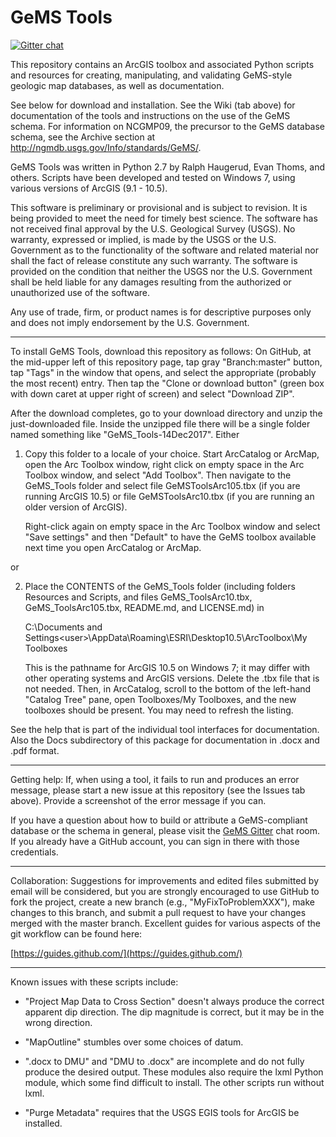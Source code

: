 # GeMS Tools

[![Gitter chat](https://badges.gitter.im/gitterHQ/gitter.png)](https://gitter.im/gems-schema/community)


This repository contains an ArcGIS toolbox and associated Python scripts and resources for creating, manipulating, and validating GeMS-style geologic map databases, as well as documentation.  

See below for download and installation. See the Wiki (tab above) for documentation of the tools and instructions on the use of the GeMS schema. For information on NCGMP09, the precursor to the GeMS database schema, see the Archive section at http://ngmdb.usgs.gov/Info/standards/GeMS/.

GeMS Tools was written in Python 2.7 by Ralph Haugerud, Evan Thoms, and others. Scripts have been developed and tested on Windows 7, using various versions of ArcGIS (9.1 - 10.5). 

This software is preliminary or provisional and is subject to revision. It is being provided to meet the need for timely best science. The software has not received final approval by the U.S. Geological Survey (USGS). No warranty, expressed or implied, is made by the USGS or the U.S. Government as to the functionality of the software and related material nor shall the fact of release constitute any such warranty. The software is provided on the condition that neither the USGS nor the U.S. Government shall be held liable for any damages resulting from the authorized or unauthorized use of the software.

Any use of trade, firm, or product names is for descriptive purposes only and does not imply endorsement by the U.S. Government.

-----------------------------------------------------------------

To install GeMS Tools, download this repository as follows: On GitHub, at the mid-upper left of this repository page, tap gray "Branch:master" button, tap "Tags" in the window that opens, and select the appropriate (probably the most recent) entry.  Then tap the "Clone or download button" (green box with down caret at upper right of screen) and select "Download ZIP". 

After the download completes, go to your download directory and unzip the just-downloaded file. Inside the unzipped file there will be a single folder named something like "GeMS_Tools-14Dec2017". Either 

1. Copy this folder to a locale of your choice. Start ArcCatalog or ArcMap, open the Arc Toolbox window, right click on empty space in the Arc Toolbox window, and select "Add Toolbox".  Then navigate to the GeMS_Tools folder and select file GeMSToolsArc105.tbx (if you are running ArcGIS 10.5) or file GeMSToolsArc10.tbx (if you are running an older version of ArcGIS).

    Right-click again on empty space in the Arc Toolbox window and select "Save settings" and then "Default" to have the GeMS toolbox available next time you open ArcCatalog or ArcMap.

or 

2. Place the CONTENTS of the GeMS_Tools folder (including folders Resources and Scripts, and files GeMS_ToolsArc10.tbx, GeMS_ToolsArc105.tbx, README.md, and LICENSE.md) in

    C:\Documents and Settings\<user>\AppData\Roaming\ESRI\Desktop10.5\ArcToolbox\My Toolboxes

    This is the pathname for ArcGIS 10.5 on Windows 7; it may differ with other operating systems and ArcGIS versions. Delete the .tbx file that is not needed. Then, in ArcCatalog, scroll to the bottom of the left-hand "Catalog Tree" pane, open Toolboxes/My Toolboxes, and the new toolboxes should be present. You may need to refresh the listing. 

See the help that is part of the individual tool interfaces for documentation. Also the Docs subdirectory of this package for documentation in .docx and .pdf format. 

-----------------------------------------------------------------

Getting help: If, when using a tool, it fails to run and produces an error message, please start a new issue at this repository (see the Issues tab above). Provide a screenshot of the error message if you can.

If you have a question about how to build or attribute a GeMS-compliant database or the schema in general, please visit the [GeMS Gitter](https://gitter.im/gems-schema/community#) chat room. If you already have a GitHub account, you can sign in there with those credentials.

-----------------------------------------------------------------

Collaboration: Suggestions for improvements and edited files submitted by email will be considered, but you are strongly encouraged to use GitHub to fork the project, create a new branch (e.g., "MyFixToProblemXXX"), make changes to this branch, and submit a pull request to have your changes merged with the master branch. Excellent guides for various aspects of the git workflow can be found here:

[https://guides.github.com/](https://guides.github.com/)

-----------------------------------------------------------------

Known issues with these scripts include:

* "Project Map Data to Cross Section" doesn't always produce the correct apparent dip direction. The dip magnitude is correct, but it may be in the wrong direction.

* "MapOutline" stumbles over some choices of datum.

* ".docx to DMU" and "DMU to .docx" are incomplete and do not fully produce the desired output. These modules also 
require the lxml Python module, which some find difficult to install. The other scripts run without lxml.  

* "Purge Metadata" requires that the USGS EGIS tools for ArcGIS be installed. 
